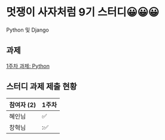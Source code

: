 # 멋쟁이 사자처럼 9기 스터디😀😀😀
Python 및 Django

## 과제

[1주차 과제: Python](https://github.com/)

## 스터디 과제 제출 현황

| 참여자 (2) | 1주차 |
| --- | --- |
| 혜인님 |:white_check_mark:|
| 창혁님 |::white_check_mark:|
